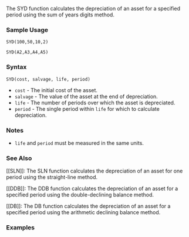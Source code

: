 The SYD function calculates the depreciation of an asset for a specified period using the sum of years digits method.

### Sample Usage

`SYD(100,50,10,2)`

`SYD(A2,A3,A4,A5)`

### Syntax

`SYD(cost, salvage, life, period)`

* `cost` - The initial cost of the asset.
* `salvage` - The value of the asset at the end of depreciation.
* `life` - The number of periods over which the asset is depreciated.
* `period` - The single period within `life` for which to calculate depreciation.

### Notes

* `life` and `period` must be measured in the same units.

### See Also

[[SLN]]: The SLN function calculates the depreciation of an asset for one period using the straight-line method.

[[DDB]]: The DDB function calculates the depreciation of an asset for a specified period using the double-declining balance method.

[[DB]]: The DB function calculates the depreciation of an asset for a specified period using the arithmetic declining balance method.

### Examples